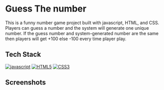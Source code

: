
# Guess The number

This is a funny number game project built with javascript, HTML, and CSS. Players can guess a number and the system will generate one unique number. If the guess number and system-generated number are the same then players will get +100 else -100 every time player play.
## Tech Stack
[![javascript](https://img.shields.io/badge/javascript-yellow?style=for-the-badge&logo=javascript&logoColor=)](https://javascript.com/)
[![HTML5](https://img.shields.io/badge/html5-grey?style=for-the-badge&logo=html5&logoColor=blue)](https://HTML5.com/)
[![CSS3](https://img.shields.io/badge/css3-r?style=for-the-badge&logo=css3&logoColor=)](https://css3.com/)


## Screenshots


